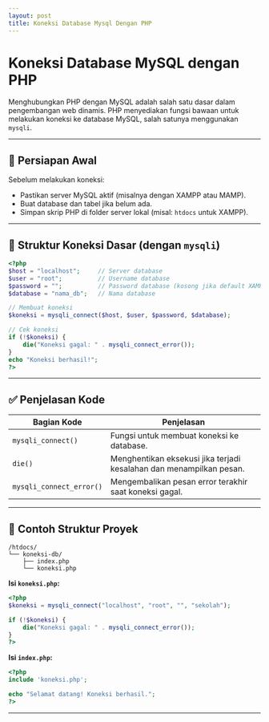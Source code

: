 ```yaml
---
layout: post
title: Koneksi Database Mysql Dengan PHP
---
```


# Koneksi Database MySQL dengan PHP

Menghubungkan PHP dengan MySQL adalah salah satu dasar dalam pengembangan web dinamis. PHP menyediakan fungsi bawaan untuk melakukan koneksi ke database MySQL, salah satunya menggunakan `mysqli`.

---

## 📌 Persiapan Awal

Sebelum melakukan koneksi:
- Pastikan server MySQL aktif (misalnya dengan XAMPP atau MAMP).
- Buat database dan tabel jika belum ada.
- Simpan skrip PHP di folder server lokal (misal: `htdocs` untuk XAMPP).

---

## 🔧 Struktur Koneksi Dasar (dengan `mysqli`)

```php
<?php
$host = "localhost";     // Server database
$user = "root";          // Username database
$password = "";          // Password database (kosong jika default XAMPP)
$database = "nama_db";   // Nama database

// Membuat koneksi
$koneksi = mysqli_connect($host, $user, $password, $database);

// Cek koneksi
if (!$koneksi) {
    die("Koneksi gagal: " . mysqli_connect_error());
}
echo "Koneksi berhasil!";
?>
```

---

## ✅ Penjelasan Kode

| Bagian Kode     | Penjelasan |
|----------------|------------|
| `mysqli_connect()` | Fungsi untuk membuat koneksi ke database. |
| `die()` | Menghentikan eksekusi jika terjadi kesalahan dan menampilkan pesan. |
| `mysqli_connect_error()` | Mengembalikan pesan error terakhir saat koneksi gagal. |

---

## 📂 Contoh Struktur Proyek

```
/htdocs/
└── koneksi-db/
    ├── index.php
    └── koneksi.php
```

**Isi `koneksi.php`:**
```php
<?php
$koneksi = mysqli_connect("localhost", "root", "", "sekolah");

if (!$koneksi) {
    die("Koneksi gagal: " . mysqli_connect_error());
}
?>
```

**Isi `index.php`:**
```php
<?php
include 'koneksi.php';

echo "Selamat datang! Koneksi berhasil.";
?>
```

---




